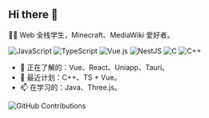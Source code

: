 ## Hi there 👋

👏🥵 Web 全栈学生，Minecraft、MediaWiki 爱好者。

![JavaScript](https://img.shields.io/badge/JavaScript-yellow?logo=javascript&logoColor=white) ![TypeScript](https://img.shields.io/badge/TypeScript-007ACC?logo=typescript&logoColor=white) ![Vue.js](https://img.shields.io/badge/Vue.js%203-4FC08D?logo=vue.js&logoColor=white) ![NestJS](https://img.shields.io/badge/NestJS-E0234E?logo=nestjs&logoColor=white) ![C](https://img.shields.io/badge/C-green?logo=c&logoColor=white) ![C++](https://img.shields.io/badge/C++-green?logo=cplusplus&logoColor=white)

- 🔭 正在了解的：Vue、React、Uniapp、Tauri。
- 🌱 最近计划：C++、TS + Vue。
- 📫 在学习的：Java、Three.js。

![GitHub Contributions](https://github-contributions-api.deno.dev/AurLemon.svg)
